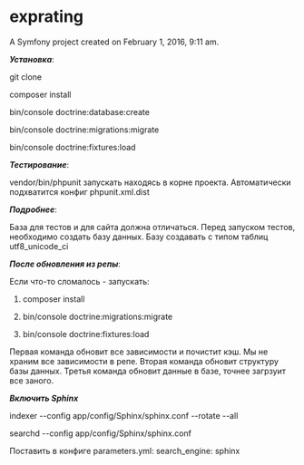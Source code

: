 exprating
=========

A Symfony project created on February 1, 2016, 9:11 am.

***Установка***:

git clone

composer install

bin/console doctrine:database:create

bin/console doctrine:migrations:migrate

bin/console doctrine:fixtures:load

***Тестирование***:

vendor/bin/phpunit
запускать находясь в корне проекта. Автоматически подхватится конфиг phpunit.xml.dist

***Подробнее***:

База для тестов и для сайта должна отличаться. Перед запуском тестов, необходимо создать базу данных. Базу создавать
с типом таблиц utf8_unicode_ci

***После обновления из репы***:

Если что-то сломалось - запускать:
1. composer install

2. bin/console doctrine:migrations:migrate

3. bin/console doctrine:fixtures:load

Первая команда обновит все зависимости и почистит кэш. Мы не храним все зависимости в репе.
Вторая команда обновит структуру базы данных.
Третья команда обновит данные в базе, точнее загрзуит все заного.

***Включить Sphinx***

indexer --config app/config/Sphinx/sphinx.conf --rotate --all

searchd --config app/config/Sphinx/sphinx.conf

Поставить в конфиге parameters.yml:
    search_engine: sphinx
